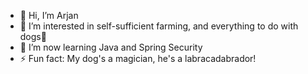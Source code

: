 - 👋 Hi, I’m Arjan
- 👀 I’m interested in self-sufficient farming, and everything to do with dogs:dog: 
- 🌱 I’m now learning Java and Spring Security
- ⚡ Fun fact: My dog's a magician, he's a labracadabrador! 

<!---
AvanDokkum/AvanDokkum is a ✨ special ✨ repository because its `README.md` (this file) appears on your GitHub profile.
You can click the Preview link to take a look at your changes.
--->
